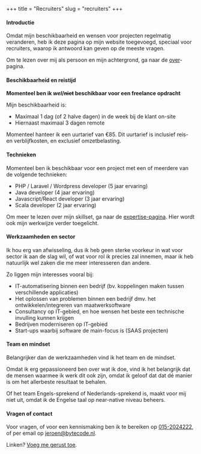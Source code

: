 +++
title = "Recruiters"
slug = "recruiters"
+++

#### Introductie

Omdat mijn beschikbaarheid en wensen voor projecten regelmatig veranderen, heb ik deze pagina op mijn website toegevoegd, speciaal voor recruiters, waarop ik antwoord kan geven op de meeste vragen.

Om te lezen over mij als persoon en mijn achtergrond, ga naar de [over](/over)-pagina.

#### Beschikbaarheid en reistijd

**Momenteel ben ik  _wel_/~~niet~~ beschikbaar voor een freelance opdracht**

Mijn beschikbaarheid is:

* Maximaal 1 dag (of 2 halve dagen) in de week bij de klant on-site
* Hiernaast maximaal 3 dagen remote

Momenteel hanteer ik een uurtarief van €85. Dit uurtarief is inclusief reis- en verblijfkosten, en exclusief omzetbelasting.

#### Technieken

Momenteel ben ik beschikbaar voor een project met een of meerdere van de volgende technieken:

* PHP / Laravel / Wordpress developer (5 jaar ervaring)
* Java developer (4 jaar ervaring)
* Javascript/React developer (3 jaar ervaring)
* Scala developer (2 jaar ervaring)

Om meer te lezen over mijn skillset, ga naar de [expertise-pagina](/expertise). Hier wordt ook mijn werkwijze verder toegelicht.

#### Werkzaamheden en sector

Ik hou erg van afwisseling, dus ik heb geen sterke voorkeur in wat voor sector ik aan de slag wil, of wat voor rol ik precies zal innemen, maar ik heb natuurlijk wel zaken die me meer interesseren dan andere.

Zo liggen mijn interesses vooral bij:

* IT-automatisering binnen een bedrijf (bv. koppelingen maken tussen verschillende applicaties)
* Het oplossen van problemen binnen een bedrijf dmv. het ontwikkelen/integreren van maatwerksoftware
* Consultancy op IT-gebied, en hoe wensen het beste een technische invulling kunnen krijgen
* Bedrijven moderniseren op IT-gebied
* Start-ups waarbij software de main-focus is (SAAS projecten)

#### Team en mindset

Belangrijker dan de werkzaamheden vind ik het team en de mindset.

Omdat ik erg gepassioneerd ben over wat ik doe, vind ik het belangrijk dat de mensen waarmee ik werk dit ook zijn, omdat ik geloof dat dat dé manier is om het allerbeste resultaat te behalen.

Of het team Engels-sprekend of Nederlands-sprekend is, maakt voor mij niet uit, omdat ik de Engelse taal op near-native niveau beheers.

#### Vragen of contact

Voor vragen, of voor een kennismaking ben ik te bereiken op [015-2024222](callto:0152024222), of per email op [jeroen@bytecode.nl](mailto:jeroen@bytecode.nl).

Linken? [Voeg me gerust toe](https://www.linkedin.com/in/jjvansteijn/).
